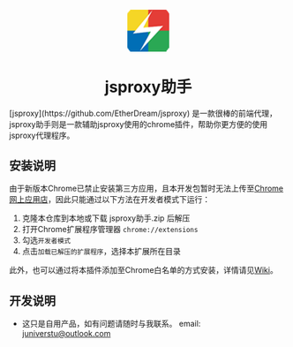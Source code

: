 <p align="center"><img width="15%" src="icons/icon-128.png" /></p>
<h1 align="center">jsproxy助手</h1>
  [jsproxy](https://github.com/EtherDream/jsproxy) 是一款很棒的前端代理，jsproxy助手则是一款辅助jsproxy使用的chrome插件，帮助你更方便的使用jsproxy代理程序。

## 安装说明

由于新版本Chrome已禁止安装第三方应用，且本开发包暂时无法上传至[Chrome网上应用店](https://chrome.google.com/webstore)，因此只能通过以下方法在开发者模式下运行：

1. 克隆本仓库到本地或下载 jsproxy助手.zip 后解压
2. 打开Chrome扩展程序管理器 `chrome://extensions`
3. 勾选`开发者模式`
4. 点击`加载已解压的扩展程序`，选择本扩展所在目录

此外，也可以通过将本插件添加至Chrome白名单的方式安装，详情请见[Wiki](https://github.com/haotian-wang/google-access-helper/wiki/Installation-Guide#%E5%B0%86%E6%8F%92%E4%BB%B6%E5%8A%A0%E5%85%A5chrome%E7%99%BD%E5%90%8D%E5%8D%95)。

## 开发说明

- 这只是自用产品，如有问题请随时与我联系。 email: juniverstu@outlook.com

